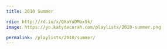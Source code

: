 ```yaml
---
title: 2010 Summer

rdio: http://rd.io/x/QXaYuDMox9k/
image: https://yo.katydecorah.com/playlists/2010-summer.png

permalink: /playlists/2010/summer/
---
```

